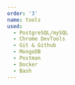 ```yaml
---
order: '3'
name: tools
used:
  - PostgreSQL/mySQL
  - Chrome DevTools
  - Git & Github
  - MongoDB
  - Postman
  - Docker
  - Bash
---
```


